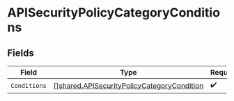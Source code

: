 # APISecurityPolicyCategoryConditions


## Fields

| Field                                                                                                    | Type                                                                                                     | Required                                                                                                 | Description                                                                                              |
| -------------------------------------------------------------------------------------------------------- | -------------------------------------------------------------------------------------------------------- | -------------------------------------------------------------------------------------------------------- | -------------------------------------------------------------------------------------------------------- |
| `Conditions`                                                                                             | [][shared.APISecurityPolicyCategoryCondition](../../models/shared/apisecuritypolicycategorycondition.md) | :heavy_check_mark:                                                                                       | N/A                                                                                                      |